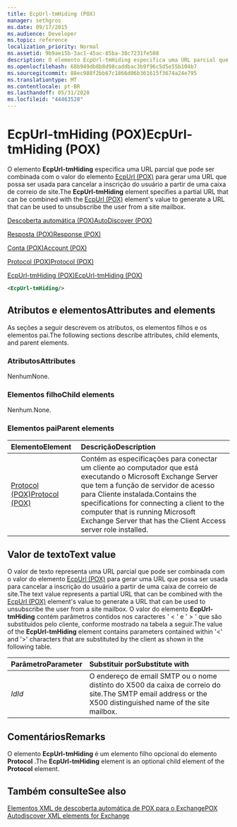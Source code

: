```yaml
---
title: EcpUrl-tmHiding (POX)
manager: sethgros
ms.date: 09/17/2015
ms.audience: Developer
ms.topic: reference
localization_priority: Normal
ms.assetid: 9b9ae15b-3ac1-45ac-85ba-38c7231fe508
description: O elemento EcpUrl-tmHiding especifica uma URL parcial que pode ser combinada com o valor do elemento EcpUrl (POX) para gerar uma URL que possa ser usada para cancelar a inscrição do usuário a partir de uma caixa de correio de site.
ms.openlocfilehash: 68b949db8b8d98caddbac3b9f96c5d5e55b104b7
ms.sourcegitcommit: 88ec988f2bb67c1866d06b361615f3674a24e795
ms.translationtype: MT
ms.contentlocale: pt-BR
ms.lasthandoff: 05/31/2020
ms.locfileid: "44463528"
---
```

# <a name="ecpurl-tmhiding-pox"></a><span data-ttu-id="3ee45-103">EcpUrl-tmHiding (POX)</span><span class="sxs-lookup"><span data-stu-id="3ee45-103">EcpUrl-tmHiding (POX)</span></span>

<span data-ttu-id="3ee45-104">O elemento **EcpUrl-tmHiding** especifica uma URL parcial que pode ser combinada com o valor do elemento [EcpUrl (POX)](ecpurl-pox.md) para gerar uma URL que possa ser usada para cancelar a inscrição do usuário a partir de uma caixa de correio de site.</span><span class="sxs-lookup"><span data-stu-id="3ee45-104">The **EcpUrl-tmHiding** element specifies a partial URL that can be combined with the [EcpUrl (POX)](ecpurl-pox.md) element's value to generate a URL that can be used to unsubscribe the user from a site mailbox.</span></span> 
  
[<span data-ttu-id="3ee45-105">Descoberta automática (POX)</span><span class="sxs-lookup"><span data-stu-id="3ee45-105">AutoDiscover (POX)</span></span>](autodiscover-pox.md)
  
[<span data-ttu-id="3ee45-106">Resposta (POX)</span><span class="sxs-lookup"><span data-stu-id="3ee45-106">Response (POX)</span></span>](response-pox.md)
  
[<span data-ttu-id="3ee45-107">Conta (POX)</span><span class="sxs-lookup"><span data-stu-id="3ee45-107">Account (POX)</span></span>](account-pox.md)
  
[<span data-ttu-id="3ee45-108">Protocol (POX)</span><span class="sxs-lookup"><span data-stu-id="3ee45-108">Protocol (POX)</span></span>](protocol-pox.md)
  
[<span data-ttu-id="3ee45-109">EcpUrl-tmHiding (POX)</span><span class="sxs-lookup"><span data-stu-id="3ee45-109">EcpUrl-tmHiding (POX)</span></span>](ecpurl-tmhiding-pox.md)
  
```XML
<EcpUrl-tmHiding/>
```

## <a name="attributes-and-elements"></a><span data-ttu-id="3ee45-110">Atributos e elementos</span><span class="sxs-lookup"><span data-stu-id="3ee45-110">Attributes and elements</span></span>

<span data-ttu-id="3ee45-111">As seções a seguir descrevem os atributos, os elementos filhos e os elementos pai.</span><span class="sxs-lookup"><span data-stu-id="3ee45-111">The following sections describe attributes, child elements, and parent elements.</span></span>
  
### <a name="attributes"></a><span data-ttu-id="3ee45-112">Atributos</span><span class="sxs-lookup"><span data-stu-id="3ee45-112">Attributes</span></span>

<span data-ttu-id="3ee45-113">Nenhum</span><span class="sxs-lookup"><span data-stu-id="3ee45-113">None.</span></span>
  
### <a name="child-elements"></a><span data-ttu-id="3ee45-114">Elementos filho</span><span class="sxs-lookup"><span data-stu-id="3ee45-114">Child elements</span></span>

<span data-ttu-id="3ee45-115">Nenhum.</span><span class="sxs-lookup"><span data-stu-id="3ee45-115">None.</span></span>
  
### <a name="parent-elements"></a><span data-ttu-id="3ee45-116">Elementos pai</span><span class="sxs-lookup"><span data-stu-id="3ee45-116">Parent elements</span></span>

|<span data-ttu-id="3ee45-117">**Elemento**</span><span class="sxs-lookup"><span data-stu-id="3ee45-117">**Element**</span></span>|<span data-ttu-id="3ee45-118">**Descrição**</span><span class="sxs-lookup"><span data-stu-id="3ee45-118">**Description**</span></span>|
|:-----|:-----|
|[<span data-ttu-id="3ee45-119">Protocol (POX)</span><span class="sxs-lookup"><span data-stu-id="3ee45-119">Protocol (POX)</span></span>](protocol-pox.md) <br/> |<span data-ttu-id="3ee45-120">Contém as especificações para conectar um cliente ao computador que está executando o Microsoft Exchange Server que tem a função de servidor de acesso para Cliente instalada.</span><span class="sxs-lookup"><span data-stu-id="3ee45-120">Contains the specifications for connecting a client to the computer that is running Microsoft Exchange Server that has the Client Access server role installed.</span></span>  <br/> |
   
## <a name="text-value"></a><span data-ttu-id="3ee45-121">Valor de texto</span><span class="sxs-lookup"><span data-stu-id="3ee45-121">Text value</span></span>

<span data-ttu-id="3ee45-122">O valor de texto representa uma URL parcial que pode ser combinada com o valor do elemento [EcpUrl (POX)](ecpurl-pox.md) para gerar uma URL que possa ser usada para cancelar a inscrição do usuário a partir de uma caixa de correio de site.</span><span class="sxs-lookup"><span data-stu-id="3ee45-122">The text value represents a partial URL that can be combined with the [EcpUrl (POX)](ecpurl-pox.md) element's value to generate a URL that can be used to unsubscribe the user from a site mailbox.</span></span> <span data-ttu-id="3ee45-123">O valor do elemento **EcpUrl-tmHiding** contém parâmetros contidos nos caracteres ' < ' e ' > ' que são substituídos pelo cliente, conforme mostrado na tabela a seguir.</span><span class="sxs-lookup"><span data-stu-id="3ee45-123">The value of the **EcpUrl-tmHiding** element contains parameters contained within '<' and '>' characters that are substituted by the client as shown in the following table.</span></span> 
  
|<span data-ttu-id="3ee45-124">**Parâmetro**</span><span class="sxs-lookup"><span data-stu-id="3ee45-124">**Parameter**</span></span>|<span data-ttu-id="3ee45-125">**Substituir por**</span><span class="sxs-lookup"><span data-stu-id="3ee45-125">**Substitute with**</span></span>|
|:-----|:-----|
| <span data-ttu-id="3ee45-126">_Id_</span><span class="sxs-lookup"><span data-stu-id="3ee45-126">_Id_</span></span> <br/> |<span data-ttu-id="3ee45-127">O endereço de email SMTP ou o nome distinto do X500 da caixa de correio do site.</span><span class="sxs-lookup"><span data-stu-id="3ee45-127">The SMTP email address or the X500 distinguished name of the site mailbox.</span></span>  <br/> |
   
## <a name="remarks"></a><span data-ttu-id="3ee45-128">Comentários</span><span class="sxs-lookup"><span data-stu-id="3ee45-128">Remarks</span></span>

<span data-ttu-id="3ee45-129">O elemento **EcpUrl-tmHiding** é um elemento filho opcional do elemento **Protocol** .</span><span class="sxs-lookup"><span data-stu-id="3ee45-129">The **EcpUrl-tmHiding** element is an optional child element of the **Protocol** element.</span></span> 
  
## <a name="see-also"></a><span data-ttu-id="3ee45-130">Também consulte</span><span class="sxs-lookup"><span data-stu-id="3ee45-130">See also</span></span>



[<span data-ttu-id="3ee45-131">Elementos XML de descoberta automática de POX para o Exchange</span><span class="sxs-lookup"><span data-stu-id="3ee45-131">POX Autodiscover XML elements for Exchange</span></span>](pox-autodiscover-xml-elements-for-exchange.md)

